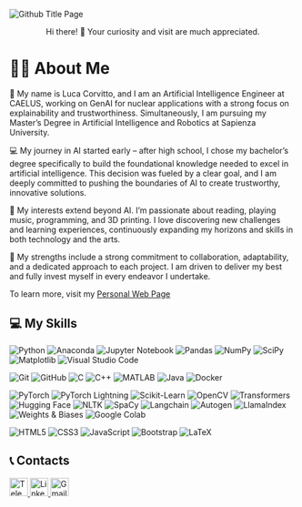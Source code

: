 ![Github Title Page](https://github.com/user-attachments/assets/da3df2fb-a53f-4578-8336-0903aafac6e6)

<div align="center">
 Hi there! 👋 <!-- Thank You for being visitor
</div>
<div align="center">
<img align="center" src="https://profile-counter.glitch.me/LucaCorvitto/count.svg"/>
</div>
<div align="center"> -->
Your curiosity and visit are much appreciated.
</div>

# 👨‍💻 About Me

👋 My name is Luca Corvitto, and I am an Artificial Intelligence Engineer at CAELUS, working on GenAI for nuclear applications with a strong focus on explainability and trustworthiness. Simultaneously, I am pursuing my Master’s Degree in Artificial Intelligence and Robotics at Sapienza University.

💻 My journey in AI started early – after high school, I chose my bachelor’s degree specifically to build the foundational knowledge needed to excel in artificial intelligence. This decision was fueled by a clear goal, and I am deeply committed to pushing the boundaries of AI to create trustworthy, innovative solutions.

🎨 My interests extend beyond AI. I’m passionate about reading, playing music, programming, and 3D printing. I love discovering new challenges and learning experiences, continuously expanding my horizons and skills in both technology and the arts.

💪 My strengths include a strong commitment to collaboration, adaptability, and a dedicated approach to each project. I am driven to deliver my best and fully invest myself in every endeavor I undertake.

To learn more, visit my [Personal Web Page](https://lucacorvitto.com/)

## 💻 My Skills

![Python](https://img.shields.io/badge/Python-3776AB?logo=python&logoColor=white)
![Anaconda](https://img.shields.io/badge/Anaconda-44A833?logo=anaconda&logoColor=white)
![Jupyter Notebook](https://img.shields.io/badge/Jupyter-F37626?logo=jupyter&logoColor=white)
![Pandas](https://img.shields.io/badge/Pandas-150458?logo=pandas&logoColor=white)
![NumPy](https://img.shields.io/badge/NumPy-013243?logo=numpy&logoColor=white)
![SciPy](https://img.shields.io/badge/SciPy-8CAAE6?logo=scipy&logoColor=white)
![Matplotlib](https://img.shields.io/badge/Matplotlib-FF8C00?logo=matplotlib&logoColor=white)
![Visual Studio Code](https://img.shields.io/badge/Visual%20Studio%20Code-007ACC?logo=visualstudiocode&logoColor=white)

![Git](https://img.shields.io/badge/Git-F05032?logo=git&logoColor=white)
![GitHub](https://img.shields.io/badge/GitHub-181717?logo=github&logoColor=white)
![C](https://img.shields.io/badge/C-A8B9CC?logo=c&logoColor=white)
![C++](https://img.shields.io/badge/C++-00599C?logo=c%2B%2B&logoColor=white)
![MATLAB](https://img.shields.io/badge/MATLAB-0076A8?logo=mathworks&logoColor=white)
![Java](https://img.shields.io/badge/Java-orange?logo=java&logoColor=white)
![Docker](https://img.shields.io/badge/Docker-2496ED?logo=docker&logoColor=white)

![PyTorch](https://img.shields.io/badge/PyTorch-EE4C2C?logo=pytorch&logoColor=white)
![PyTorch Lightning](https://img.shields.io/badge/PyTorch%20Lightning-792EE5?logo=pytorch&logoColor=white)
![Scikit-Learn](https://img.shields.io/badge/Scikit--Learn-F7931E?logo=scikitlearn&logoColor=white)
![OpenCV](https://img.shields.io/badge/OpenCV-5C3EE8?logo=opencv&logoColor=white)
![Transformers](https://img.shields.io/badge/Transformers-FF9900?logo=huggingface&logoColor=white)
![Hugging Face](https://img.shields.io/badge/Hugging%20Face-FFD700?logo=huggingface&logoColor=black)
![NLTK](https://img.shields.io/badge/NLTK-0099FF?logo=nltk&logoColor=white)
![SpaCy](https://img.shields.io/badge/SpaCy-09A3D5?logo=spacy&logoColor=white)
![Langchain](https://img.shields.io/badge/Langchain-000000?logo=langchain&logoColor=white)
![Autogen](https://img.shields.io/badge/Autogen-4285F4?logo=google&logoColor=white)
![LlamaIndex](https://img.shields.io/badge/LlamaIndex-FF69B4?logo=openaigym&logoColor=white)
![Weights & Biases](https://img.shields.io/badge/WandB-FFBE00?logo=weightsandbiases&logoColor=black)
![Google Colab](https://img.shields.io/badge/Google%20Colab-F9AB00?logo=googlecolab&logoColor=white)

![HTML5](https://img.shields.io/badge/HTML5-orange?logo=html5&logoColor=white)
![CSS3](https://img.shields.io/badge/CSS3-blue?logo=css3&logoColor=white)
![JavaScript](https://img.shields.io/badge/JavaScript-yellow?logo=javascript&logoColor=white)
![Bootstrap](https://img.shields.io/badge/Bootstrap-purple?logo=bootstrap&logoColor=white)
![LaTeX](https://img.shields.io/badge/LaTeX-008080?logo=latex&logoColor=white)


## 📞 Contacts
<a href="https://t.me/LucaCorvitto" target="_blank">
  <img height="32" width="32" src="https://upload.wikimedia.org/wikipedia/commons/8/82/Telegram_logo.svg" alt="Telegram" />
</a>
<a href="https://www.linkedin.com/in/lucacorvitto" target="_blank">
  <img height="32" width="32" src="https://upload.wikimedia.org/wikipedia/commons/c/ca/LinkedIn_logo_initials.png" alt="LinkedIn" />
</a>
<a href="mailto:luca99corvitto@gmail.com" target="_blank">
  <img height="32" width="32" src="https://upload.wikimedia.org/wikipedia/commons/7/7e/Gmail_icon_(2020).svg" alt="Gmail" />
</a>


<!--
### :chart_with_upwards_trend: My Stats :
[![GitHub Streak](http://github-readme-streak-stats.herokuapp.com?user=LucaCorvitto&theme=github-dark-blue&border_radius=0&sideLabels=EBE526)](https://git.io/streak-stats)

![Anurag's GitHub stats](https://github-readme-stats.vercel.app/api?username=lucacorvitto&theme=github_dark&show_icons=true)

[![Top Langs](https://github-readme-stats.vercel.app/api/top-langs/?username=LucaCorvitto&layout=compact&theme=github_dark)](https://github.com/anuraghazra/github-readme-stats)
-->
